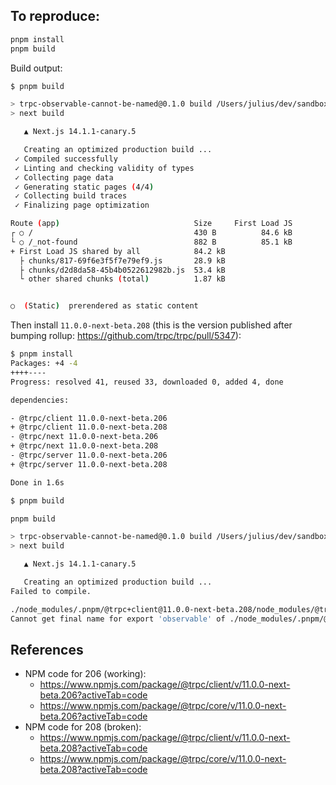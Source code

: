 ## To reproduce:

```bash
pnpm install
pnpm build
```

Build output:

```bash
$ pnpm build

> trpc-observable-cannot-be-named@0.1.0 build /Users/julius/dev/sandbox/trpc-observable-cannot-be-named
> next build

   ▲ Next.js 14.1.1-canary.5

   Creating an optimized production build ...
 ✓ Compiled successfully
 ✓ Linting and checking validity of types
 ✓ Collecting page data
 ✓ Generating static pages (4/4)
 ✓ Collecting build traces
 ✓ Finalizing page optimization

Route (app)                              Size     First Load JS
┌ ○ /                                    430 B          84.6 kB
└ ○ /_not-found                          882 B          85.1 kB
+ First Load JS shared by all            84.2 kB
  ├ chunks/817-69f6e3f5f7e79ef9.js       28.9 kB
  ├ chunks/d2d8da58-45b4b0522612982b.js  53.4 kB
  └ other shared chunks (total)          1.87 kB


○  (Static)  prerendered as static content
```

Then install `11.0.0-next-beta.208` (this is the version published after bumping rollup: https://github.com/trpc/trpc/pull/5347):

```bash
$ pnpm install
Packages: +4 -4
++++----
Progress: resolved 41, reused 33, downloaded 0, added 4, done

dependencies:

- @trpc/client 11.0.0-next-beta.206
+ @trpc/client 11.0.0-next-beta.208
- @trpc/next 11.0.0-next-beta.206
+ @trpc/next 11.0.0-next-beta.208
- @trpc/server 11.0.0-next-beta.206
+ @trpc/server 11.0.0-next-beta.208

Done in 1.6s

```

```bash
$ pnpm build

pnpm build

> trpc-observable-cannot-be-named@0.1.0 build /Users/julius/dev/sandbox/trpc-observable-cannot-be-named
> next build

   ▲ Next.js 14.1.1-canary.5

   Creating an optimized production build ...
Failed to compile.

./node_modules/.pnpm/@trpc+client@11.0.0-next-beta.208/node_modules/@trpc/client/dist/index.mjs + 19 modules
Cannot get final name for export 'observable' of ./node_modules/.pnpm/@trpc+core@11.0.0-next-beta.208/node_modules/@trpc/core/dist/observable/index.mjs
```

## References

- NPM code for 206 (working):
  - https://www.npmjs.com/package/@trpc/client/v/11.0.0-next-beta.206?activeTab=code
  - https://www.npmjs.com/package/@trpc/core/v/11.0.0-next-beta.206?activeTab=code
- NPM code for 208 (broken):
  - https://www.npmjs.com/package/@trpc/client/v/11.0.0-next-beta.208?activeTab=code
  - https://www.npmjs.com/package/@trpc/core/v/11.0.0-next-beta.208?activeTab=code
